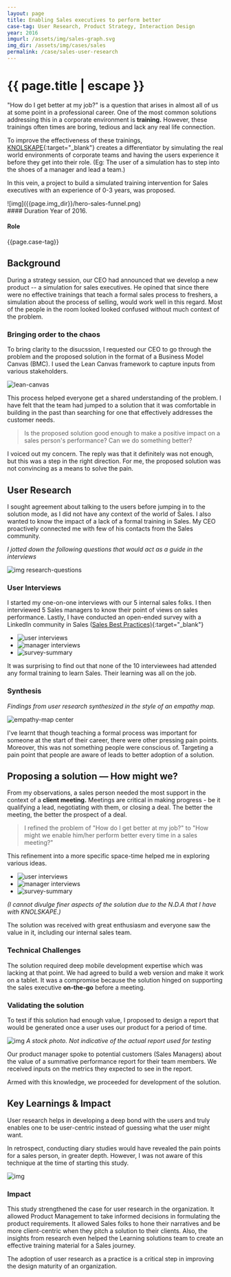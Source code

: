 ```yaml
---
layout: page
title: Enabling Sales executives to perform better
case-tag: User Research, Product Strategy, Interaction Design
year: 2016
imgurl: /assets/img/sales-graph.svg
img_dir: /assets/img/cases/sales
permalink: /case/sales-user-research
---
```


<div class="overview">
<h1 class="post-title">{{ page.title | escape }}</h1>

"How do I get better at my job?" is a question that arises in almost all of us at some point in a professional career. One of the most common solutions addressing this in a corporate environment is **training.** However, these trainings often times are boring, tedious and lack any real life connection.

To improve the effectiveness of these trainings, [KNOLSKAPE](http://www.knolskape.com){:target="_blank"} creates a differentiator by simulating the real world environments of corporate teams and having the users experience it before they get into their role. (Eg: The user of a simulation has to step into the shoes of a manager and lead a team.)

In this vein, a project to build a simulated training intervention for Sales executives with an experience of 0-3 years, was proposed.

<div class="row">
<div class="col hero-img">
![img]({{page.img_dir}}/hero-sales-funnel.png)
</div>

<div class="col">
#### Duration
Year of 2016.

#### Role
{{page.case-tag}}

<!-- #### Impact
Designed a product that trains sales people at the right time and  -->

</div>
</div>
</div>

## Background

During a strategy session, our CEO had announced that we  develop a new product -- a simulation for sales executives. He opined that since there were no effective trainings that teach a formal sales process to freshers, a simulation about the process of selling, would work well in this regard. Most of the people in the room looked looked confused without much context of the problem.

### Bringing order to the chaos

To bring clarity to the disucssion, I requested our CEO to go through the problem and the proposed solution in the format of a Business Model Canvas (BMC). I used the Lean Canvas framework to capture inputs from various stakeholders.

![lean-canvas](https://notion.imgix.net/https%3A%2F%2Fstatic.notion-static.com%2F616a5a261b6f43c3937d95fb80691ee8%2Fleancanvas.png?w=1.0&s=1a8a41ce66e919bf69a5bc8d93317051)

This process helped everyone get a shared understanding of the problem. I have felt that the team had jumped to a solution that it was comfortable in building in the past than searching for one that effectively addresses the customer needs.

> Is the proposed solution good enough to make a positive impact on a sales person's performance? Can we do something better?

I voiced out my concern. The reply was that it definitely was not enough, but this was a step in the right direction. For me, the proposed solution was not convincing as a means to solve the pain.

## User Research
I sought agreement about talking to the users before jumping in to the solution mode, as I did not have any context of the world of Sales. I also wanted to know the impact of a lack of a formal training in Sales. My CEO proactively connected me with few of his contacts from the Sales community.

*I jotted down the following questions that would act as a guide in the interviews*

![img research-questions]({{page.img_dir}}/questions.png)

### User Interviews

I started my one-on-one interviews with our 5 internal sales folks. I then interviewed 5 Sales managers to know their point of views on sales performance. Lastly, I have conducted an open-ended survey with a LinkedIn community in Sales ([Sales Best Practices)](http://www.linkedin.com/groups/35771){:target="_blank"}

<ul class="gallery">
	<li data-thumb="{{page.img_dir}}/thumb-1.svg"><img src="{{page.img_dir}}/user-int-afmap.png" alt="user interviews"></li>
	<li data-thumb="{{page.img_dir}}/thumb-2.svg"><img src="{{page.img_dir}}/manager-int-afmap.png" alt="manager interviews"></li>
	<li data-thumb="{{page.img_dir}}/thumb-3.svg"><img src="{{page.img_dir}}/survey-summary.png" alt="survey-summary"></li>
</ul>

It was surprising to find out that none of the 10 interviewees had attended any formal training to learn Sales. Their learning was all on the job.

### Synthesis

*Findings from user research synthesized in the style of an empathy map.*

![empathy-map center]({{page.img_dir}}/sales-emp-map.png)

I've learnt that though teaching a formal process was important for someone at the start of their career, there were other pressing pain points. Moreover, this was not something people were conscious of. Targeting a pain point that people are aware of leads to better adoption of a solution.

## Proposing a solution — How might we?
From my observations, a sales person needed the most support in the context of a **client meeting.** Meetings are critical in making progress - be it qualifying a lead, negotiating with them, or closing a deal. The better the meeting, the better the prospect of a deal.

> I refined the problem of  "How do I get better at my job?" to "How might we enable him/her perform better every time in a sales meeting?"

This refinement into a more specific space-time helped me in exploring various ideas.

<ul class="gallery">
	<li><img src="{{page.img_dir}}/sales-sketch1.jpg" alt="user interviews"></li>
	<li><img src="{{page.img_dir}}/sales-sketch2.jpg" alt="manager interviews"></li>
	<li><img src="{{page.img_dir}}/sales-sketch3.jpg" alt="survey-summary"></li>
</ul>

*(I cannot divulge finer aspects of the solution due to the N.D.A that I have with KNOLSKAPE.)*

The solution was received with great enthusiasm and everyone saw the value in it, including our internal sales team.

### Technical Challenges

The solution required deep mobile development expertise which was lacking at that point. We had agreed to build a web version and make it work on a tablet. It was a compromise because the solution hinged on supporting the sales executive **on-the-go** before a meeting.

### Validating the solution
To test if this solution had enough value, I proposed to design a report that would be generated once a user uses our product for a period of time.

![img]({{page.img_dir}}/report-testing.png)
_A stock photo. Not indicative of the actual report used for testing_

Our product manager spoke to potential customers (Sales Managers) about the value of a summative performance report for their team members. We received inputs on the metrics they expected to see in the report.

Armed with this knowledge, we proceeded for development of the solution.

## Key Learnings & Impact

User research helps in developing a deep bond with the users and truly enables one to be user-centric instead of guessing what the user might want.

In retrospect, conducting diary studies would have revealed the pain points for a sales person, in greater depth. However, I was not aware of this technique at the time of starting this study.

![img]({{page.img_dir}}/diary-study.png)

### Impact

This study strengthened the case for user research in the organization. It allowed Product Management to take informed decisions in formulating the product requirements. It allowed Sales folks to hone their narratives and be more client-centric when they pitch a solution to their clients. Also, the insights from research even helped the Learning solutions team to create an effective training material for a Sales journey.

The adoption of user research as a practice is a critical step in improving the design maturity of an organization.